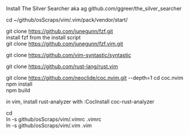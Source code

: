 Install The Silver Searcher aka ag
github.com/ggreer/the_silver_searcher

cd ~/github/osScraps/vim/.vim/pack/vendor/start/    

git clone https://github.com/junegunn/fzf.git    
install fzf from the install script   
git clone https://github.com/junegunn/fzf.vim.git    

git clone https://github.com/vim-syntastic/syntastic

git clone https://github.com/rust-lang/rust.vim     

git clone https://github.com/neoclide/coc.nvim.git --depth=1
cd coc.nvim    
npm install   
npm build   

in vim, install rust-analyzer with :CocInstall coc-rust-analyzer 

cd    
ln -s github/osScraps/vim/.vimrc .vimrc    
ln -s github/osScraps/vim/.vim .vim    

